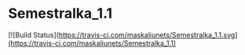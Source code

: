 # Semestralka_1.1


[![Build Status](https://travis-ci.com/maskaliunets/Semestralka_1.1.svg](https://travis-ci.com/maskaliunets/Semestralka_1.1)
